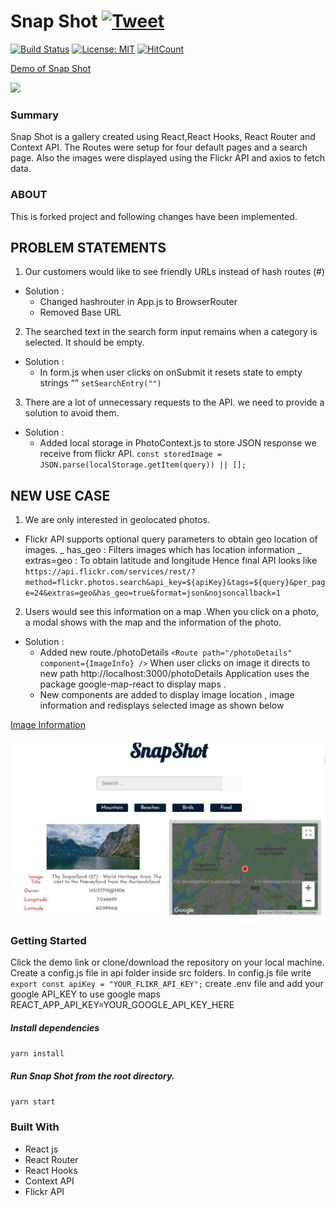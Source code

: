# Snap Shot [![Tweet](https://img.shields.io/twitter/url/http/shields.io.svg?style=social)](https://twitter.com/intent/tweet?text=See%20this%20react%20example&url=https://yog9.github.io/SnapShot/&hashtags=react,context-api,freecodecamp,developers)

[![Build Status](https://travis-ci.org/Yog9/SnapShot.svg?branch=master)](https://travis-ci.org/Yog9/SnapShot)
[![License: MIT](https://img.shields.io/badge/License-MIT-yellow.svg)](https://opensource.org/licenses/MIT)
[![HitCount](http://hits.dwyl.com/Yog9/SnapShot.svg)](http://hits.dwyl.com/Yog9/SnapShot)

[Demo of Snap Shot](https://yog9.github.io/SnapShot/)

![](/snapscout.png)

### Summary

Snap Shot is a gallery created using React,React Hooks, React Router and Context API. The Routes were setup for four default pages and a search page. Also the images were displayed using the Flickr API and axios to fetch data.

### ABOUT

This is forked project and following changes have been implemented.

## PROBLEM STATEMENTS

1.  Our customers would like to see friendly URLs instead of hash routes (#)

- Solution :
  - Changed hashrouter in App.js to BrowserRouter
  - Removed Base URL

2.  The searched text in the search form input remains when a category is selected.
    It should be empty.

- Solution :
  - In form.js when user clicks on onSubmit it resets state to empty strings “”
    `setSearchEntry("")`

3.  There are a lot of unnecessary requests to the API. we need to provide a solution to avoid them.

- Solution :
  - Added local storage in PhotoContext.js to store JSON response we receive from flickr API.
    `const storedImage = JSON.parse(localStorage.getItem(query)) || [];`

## NEW USE CASE

1. We are only interested in geolocated photos.

- Flickr API supports optional query parameters to obtain geo location of images.
  _ has_geo : Filters images which has location information
  _ extras=geo : To obtain latitude and longitude
  Hence final API looks like
  `https://api.flickr.com/services/rest/?method=flickr.photos.search&api_key=${apiKey}&tags=${query}&per_page=24&extras=geo&has_geo=true&format=json&nojsoncallback=1`

2. Users would see this information on a map .When you click on a photo, a modal shows with the map and the information of the photo.

- Solution :
  - Added new route./photoDetails
    `<Route path="/photoDetails" component={ImageInfo} />`
    When user clicks on image it directs to new path http://localhost:3000/photoDetails
    Application uses the package google-map-react to display maps .
  - New components are added to display image location , image information and redisplays selected image as shown below

[Image Information](https://github.com/AshaNarayana/SnapShot)

![](/ImageInfo.png)

### Getting Started

Click the demo link or clone/download the repository on your local machine.
Create a config.js file in api folder inside src folders. In config.js file write
`export const apiKey = "YOUR_FLIKR_API_KEY";`
create .env file and add your google API_KEY to use google maps
REACT_APP_API_KEY=YOUR_GOOGLE_API_KEY_HERE

##### Install dependencies

`yarn install`

##### Run Snap Shot from the root directory.

`yarn start`

### Built With

- React js
- React Router
- React Hooks
- Context API
- Flickr API
